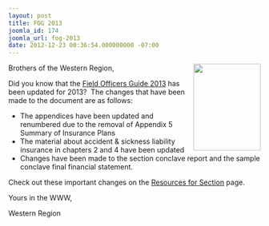 ```yaml
---
layout: post
title: FOG 2013
joomla_id: 174
joomla_url: fog-2013
date: 2012-12-23 00:36:54.000000000 -07:00
---
```

<p>Brothers of the Western Region,<a href="resources/sections"><img src="{site.baseurl}}images/posts/2012FOG/FOG.jpg" alt="" align="right" width="134" height="174" /></a></p>
<p>Did you know that the&nbsp;<a class="doclink" href="index.php?option=com_docman&amp;task=doc_download&amp;gid=40&amp;Itemid=262">Field Officers Guide 2013</a> has been updated for 2013? &nbsp;The changes that have been made to the document are as follows:</p>
<ul>
<li>The appendices have been updated and renumbered due to the removal of Appendix 5 Summary of Insurance Plans</li>
<li>The material about accident &amp; sickness liability insurance in chapters 2 and 4 have been updated</li>
<li>Changes have been made to the section conclave report and the sample conclave final financial statement.</li>
</ul>
<p>Check out these important changes on the <a href="resources/sections">Resources for Section</a> page.</p>
<p>Yours in the WWW,</p>
<p>Western Region</p>
